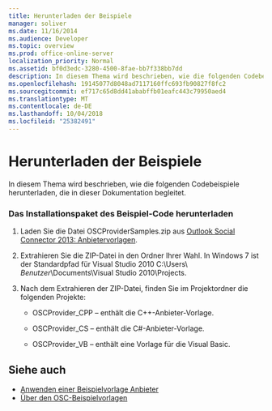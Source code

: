 ```yaml
---
title: Herunterladen der Beispiele
manager: soliver
ms.date: 11/16/2014
ms.audience: Developer
ms.topic: overview
ms.prod: office-online-server
localization_priority: Normal
ms.assetid: bf0d3edc-3280-4500-8fae-bb7f338bb7dd
description: In diesem Thema wird beschrieben, wie die folgenden Codebeispiele herunterladen, die in dieser Dokumentation begleitet.
ms.openlocfilehash: 19145077d8048ad7117160ffc693fb90827f8fc2
ms.sourcegitcommit: ef717c65d8dd41ababffb01eafc443c79950aed4
ms.translationtype: MT
ms.contentlocale: de-DE
ms.lasthandoff: 10/04/2018
ms.locfileid: "25382491"
---
```

# <a name="downloading-the-samples"></a>Herunterladen der Beispiele

In diesem Thema wird beschrieben, wie die folgenden Codebeispiele herunterladen, die in dieser Dokumentation begleitet.
  
### <a name="to-download-the-sample-code-installation-package"></a>Das Installationspaket des Beispiel-Code herunterladen

1. Laden Sie die Datei OSCProviderSamples.zip aus [Outlook Social Connector 2013: Anbietervorlagen](https://code.msdn.microsoft.com/Outlook-Social-Connector-73fd8d2c).
    
2. Extrahieren Sie die ZIP-Datei in den Ordner Ihrer Wahl. In Windows 7 ist der Standardpfad für Visual Studio 2010 C:\Users\ _Benutzer_\Documents\Visual Studio 2010\Projects.
    
3. Nach dem Extrahieren der ZIP-Datei, finden Sie im Projektordner die folgenden Projekte:
    
   - OSCProvider_CPP – enthält die C++-Anbieter-Vorlage.
    
   - OSCProvider_CS – enthält die C#-Anbieter-Vorlage.
    
   - OSCProvider_VB – enthält eine Vorlage für die Visual Basic.
    
## <a name="see-also"></a>Siehe auch

- [Anwenden einer Beispielvorlage Anbieter](applying-a-sample-provider-template.md)
- [Über den OSC-Beispielvorlagen](osc-sample-templates.md)

